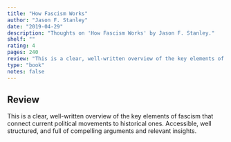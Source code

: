 ```yaml
---
title: "How Fascism Works"
author: "Jason F. Stanley"
date: "2019-04-29"
description: "Thoughts on 'How Fascism Works' by Jason F. Stanley."
shelf: ""
rating: 4
pages: 240
review: "This is a clear, well-written overview of the key elements of fascism that connect current political movements to historical ones. Accessible, well structured, and full of compelling arguments and relevant insights."
type: "book"
notes: false
---
```


## Review

This is a clear, well-written overview of the key elements of fascism that connect current political movements to historical ones. Accessible, well structured, and full of compelling arguments and relevant insights.
